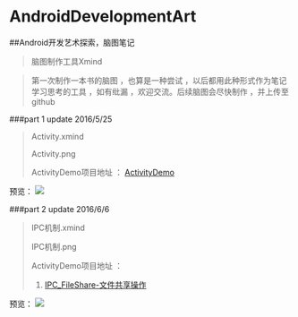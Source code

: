 # AndroidDevelopmentArt

##Android开发艺术探索，脑图笔记

> 脑图制作工具Xmind

> 第一次制作一本书的脑图 ，也算是一种尝试 ，以后都用此种形式作为笔记学习思考的工具 ，如有纰漏 ，欢迎交流。后续脑图会尽快制作 ，并上传至github
	
	
###part 1 
	update 2016/5/25

> Activity.xmind
> 
> Activity.png
> 
> ActivityDemo项目地址 ： 
> [ActivityDemo](https://github.com/zhuyongit/ActivityDemo)


预览：
![](https://raw.githubusercontent.com/zhuyongit/AndroidDevelopmentArt/master/Activity.png)


###part 2
	update 2016/6/6

> IPC机制.xmind
> 
> IPC机制.png
>
> ActivityDemo项目地址 ：
>  
> 1. [IPC_FileShare-文件共享操作](https://github.com/zhuyongit/IPC_FileShare)


预览：
![](https://raw.githubusercontent.com/zhuyongit/AndroidDevelopmentArt/master/IPC_%E6%9C%BA%E5%88%B6.png)
